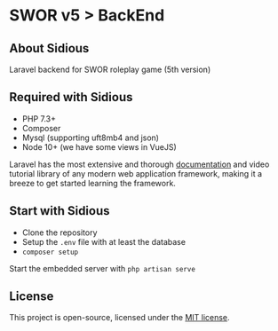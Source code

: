 # SWOR v5 > BackEnd

## About Sidious

Laravel backend for SWOR roleplay game (5th version)

## Required with Sidious

-   PHP 7.3+
-   Composer
-   Mysql (supporting uft8mb4 and json)
-   Node 10+ (we have some views in VueJS)

Laravel has the most extensive and thorough [documentation](https://laravel.com/docs) and video tutorial library of any modern web application framework, making it a breeze to get started learning the framework.

## Start with Sidious

-   Clone the repository
-   Setup the `.env` file with at least the database
-   `composer setup`

Start the embedded server with `php artisan serve`

## License

This project is open-source, licensed under the [MIT license](https://opensource.org/licenses/MIT).
